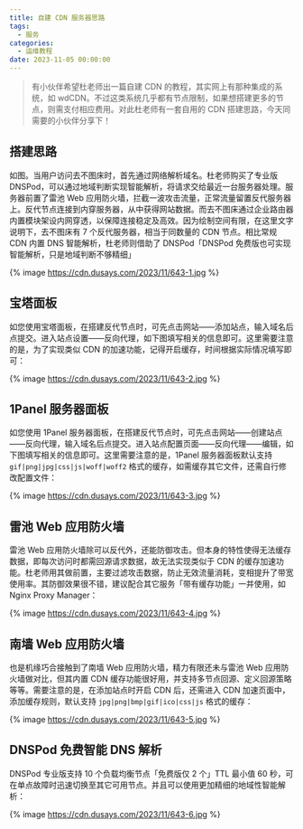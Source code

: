 ```yaml
---
title: 自建 CDN 服务器思路
tags:
  - 服务
categories:
  - 运维教程
date: 2023-11-05 00:00:00
---
```


> 有小伙伴希望杜老师出一篇自建 CDN 的教程，其实网上有那种集成的系统，如 wdCDN。不过这类系统几乎都有节点限制，如果想搭建更多的节点，则需支付相应费用。对此杜老师有一套自用的 CDN 搭建思路，今天同需要的小伙伴分享下！

<!-- more -->

## 搭建思路

如图。当用户访问去不图床时，首先通过网络解析域名。杜老师购买了专业版 DNSPod，可以通过地域判断实现智能解析，将请求交给最近一台服务器处理。服务器前置了雷池 Web 应用防火墙，拦截一波攻击流量，正常流量留置反代服务器上。反代节点连接到内穿服务器，从中获得网站数据。而去不图床通过企业路由器内置模块架设内网穿透，以保障连接稳定及高效。因为绘制空间有限，在这里文字说明下，去不图床有 7 个反代服务器，相当于同数量的 CDN 节点。相比常规 CDN 内置 DNS 智能解析，杜老师则借助了 DNSPod「DNSPod 免费版也可实现智能解析，只是地域判断不够精细」

{% image https://cdn.dusays.com/2023/11/643-1.jpg %}

## 宝塔面板

如您使用宝塔面板，在搭建反代节点时，可先点击网站——添加站点，输入域名后点提交。进入站点设置——反向代理，如下图填写相关的信息即可。这里需要注意的是，为了实现类似 CDN 的加速功能，记得开启缓存，时间根据实际情况填写即可：

{% image https://cdn.dusays.com/2023/11/643-2.jpg %}

## 1Panel 服务器面板

如您使用 1Panel 服务器面板，在搭建反代节点时，可先点击网站——创建站点——反向代理，输入域名后点提交。进入站点配置页面——反向代理——编辑，如下图填写相关的信息即可。这里需要注意的是，1Panel 服务器面板默认支持 `gif|png|jpg|css|js|woff|woff2` 格式的缓存，如需缓存其它文件，还需自行修改配置文件：

{% image https://cdn.dusays.com/2023/11/643-3.jpg %}

## 雷池 Web 应用防火墙

雷池 Web 应用防火墙除可以反代外，还能防御攻击。但本身的特性使得无法缓存数据，即每次访问时都需回源请求数据，故无法实现类似于 CDN 的缓存加速功能。杜老师用其做前置，主要过滤攻击数据，防止无效流量消耗，变相提升了带宽使用率。其防御效果很不错，建议配合其它服务「带有缓存功能」一并使用，如 Nginx Proxy Manager：

{% image https://cdn.dusays.com/2023/11/643-4.jpg %}

## 南墙 Web 应用防火墙

也是机缘巧合接触到了南墙 Web 应用防火墙，精力有限还未与雷池 Web 应用防火墙做对比，但其内置 CDN 缓存功能很好用，并支持多节点回源、定义回源策略等等。需要注意的是，在添加站点时开启 CDN 后，还需进入 CDN 加速页面中，添加缓存规则，默认支持 `jpg|png|bmp|gif|ico|css|js` 格式的缓存：

{% image https://cdn.dusays.com/2023/11/643-5.jpg %}

## DNSPod 免费智能 DNS 解析

DNSPod 专业版支持 10 个负载均衡节点「免费版仅 2 个」TTL 最小值 60 秒，可在单点故障时迅速切换至其它可用节点。并且可以使用更加精细的地域性智能解析：

{% image https://cdn.dusays.com/2023/11/643-6.jpg %}